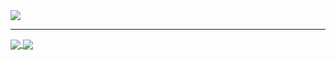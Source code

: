 <!-- <img src="https://i.ibb.co/Pz2J37t/banner.png"> -->
<img src="https://i.ibb.co/NWy80k1/6-1.gif">

---

<!-- <img src="https://i.ibb.co/vzTg67k/anime.png" height="500" align=right> -->
 
<!-- <div align=right><img src="https://i.ibb.co/VgjBGGv/ash1.png" height="500"></div> -->
 
 <!-- panda cobalt outrun jolly -->

<a href="https://github.com/anuraghazra/github-readme-stats">
  <img align="center" src="https://github-readme-stats.vercel.app/api?username=trilin6&show_icons=true&theme=panda&bg_color=00000000&card_width=500&line_height=40" />
</a>
<a href="https://github.com/anuraghazra/convoychat">
  <img align="center" src="https://github-readme-stats.vercel.app/api/top-langs/?username=trilin6&layout=default&theme=panda&bg_color=00000000&card_width=500&langs_count=5" />
</a>

